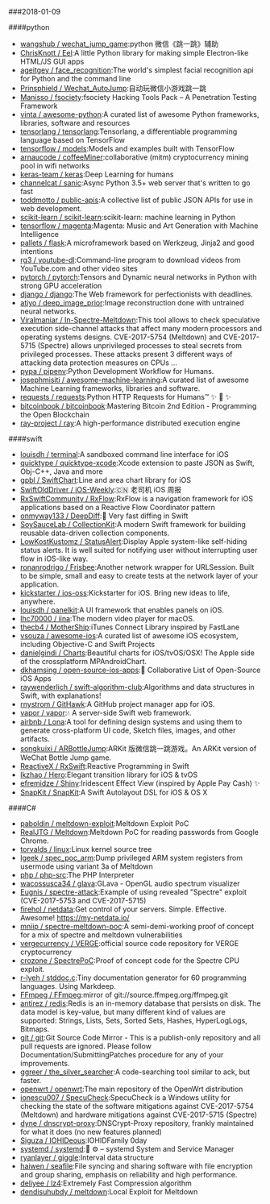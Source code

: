 ###2018-01-09

####python
* [wangshub / wechat_jump_game](https://github.com/wangshub/wechat_jump_game):python 微信《跳一跳》辅助
* [ChrisKnott / Eel](https://github.com/ChrisKnott/Eel):A little Python library for making simple Electron-like HTML/JS GUI apps
* [ageitgey / face_recognition](https://github.com/ageitgey/face_recognition):The world's simplest facial recognition api for Python and the command line
* [Prinsphield / Wechat_AutoJump](https://github.com/Prinsphield/Wechat_AutoJump):自动玩微信小游戏跳一跳
* [Manisso / fsociety](https://github.com/Manisso/fsociety):fsociety Hacking Tools Pack – A Penetration Testing Framework
* [vinta / awesome-python](https://github.com/vinta/awesome-python):A curated list of awesome Python frameworks, libraries, software and resources
* [tensorlang / tensorlang](https://github.com/tensorlang/tensorlang):Tensorlang, a differentiable programming language based on TensorFlow
* [tensorflow / models](https://github.com/tensorflow/models):Models and examples built with TensorFlow
* [arnaucode / coffeeMiner](https://github.com/arnaucode/coffeeMiner):collaborative (mitm) cryptocurrency mining pool in wifi networks
* [keras-team / keras](https://github.com/keras-team/keras):Deep Learning for humans
* [channelcat / sanic](https://github.com/channelcat/sanic):Async Python 3.5+ web server that's written to go fast
* [toddmotto / public-apis](https://github.com/toddmotto/public-apis):A collective list of public JSON APIs for use in web development.
* [scikit-learn / scikit-learn](https://github.com/scikit-learn/scikit-learn):scikit-learn: machine learning in Python
* [tensorflow / magenta](https://github.com/tensorflow/magenta):Magenta: Music and Art Generation with Machine Intelligence
* [pallets / flask](https://github.com/pallets/flask):A microframework based on Werkzeug, Jinja2 and good intentions
* [rg3 / youtube-dl](https://github.com/rg3/youtube-dl):Command-line program to download videos from YouTube.com and other video sites
* [pytorch / pytorch](https://github.com/pytorch/pytorch):Tensors and Dynamic neural networks in Python with strong GPU acceleration
* [django / django](https://github.com/django/django):The Web framework for perfectionists with deadlines.
* [atiyo / deep_image_prior](https://github.com/atiyo/deep_image_prior):Image reconstruction done with untrained neural networks.
* [Viralmaniar / In-Spectre-Meltdown](https://github.com/Viralmaniar/In-Spectre-Meltdown):This tool allows to check speculative execution side-channel attacks that affect many modern processors and operating systems designs. CVE-2017-5754 (Meltdown) and CVE-2017-5715 (Spectre) allows unprivileged processes to steal secrets from privileged processes. These attacks present 3 different ways of attacking data protection measures on CPUs …
* [pypa / pipenv](https://github.com/pypa/pipenv):Python Development Workflow for Humans.
* [josephmisiti / awesome-machine-learning](https://github.com/josephmisiti/awesome-machine-learning):A curated list of awesome Machine Learning frameworks, libraries and software.
* [requests / requests](https://github.com/requests/requests):Python HTTP Requests for Humans™ ✨ 🍰 ✨
* [bitcoinbook / bitcoinbook](https://github.com/bitcoinbook/bitcoinbook):Mastering Bitcoin 2nd Edition - Programming the Open Blockchain
* [ray-project / ray](https://github.com/ray-project/ray):A high-performance distributed execution engine

####swift
* [louisdh / terminal](https://github.com/louisdh/terminal):A sandboxed command line interface for iOS
* [quicktype / quicktype-xcode](https://github.com/quicktype/quicktype-xcode):Xcode extension to paste JSON as Swift, Obj-C++, Java and more
* [gpbl / SwiftChart](https://github.com/gpbl/SwiftChart):Line and area chart library for iOS
* [SwiftOldDriver / iOS-Weekly](https://github.com/SwiftOldDriver/iOS-Weekly):🇨🇳 老司机 iOS 周报
* [RxSwiftCommunity / RxFlow](https://github.com/RxSwiftCommunity/RxFlow):RxFlow is a navigation framework for iOS applications based on a Reactive Flow Coordinator pattern
* [onmyway133 / DeepDiff](https://github.com/onmyway133/DeepDiff):🦀 Very fast diffing in Swift
* [SoySauceLab / CollectionKit](https://github.com/SoySauceLab/CollectionKit):A modern Swift framework for building reusable data-driven collection components.
* [LowKostKustomz / StatusAlert](https://github.com/LowKostKustomz/StatusAlert):Display Apple system-like self-hiding status alerts. It is well suited for notifying user without interrupting user flow in iOS-like way.
* [ronanrodrigo / Frisbee](https://github.com/ronanrodrigo/Frisbee):Another network wrapper for URLSession. Built to be simple, small and easy to create tests at the network layer of your application.
* [kickstarter / ios-oss](https://github.com/kickstarter/ios-oss):Kickstarter for iOS. Bring new ideas to life, anywhere.
* [louisdh / panelkit](https://github.com/louisdh/panelkit):A UI framework that enables panels on iOS.
* [lhc70000 / iina](https://github.com/lhc70000/iina):The modern video player for macOS.
* [thecb4 / MotherShip](https://github.com/thecb4/MotherShip):iTunes Connect Library inspired by FastLane
* [vsouza / awesome-ios](https://github.com/vsouza/awesome-ios):A curated list of awesome iOS ecosystem, including Objective-C and Swift Projects
* [danielgindi / Charts](https://github.com/danielgindi/Charts):Beautiful charts for iOS/tvOS/OSX! The Apple side of the crossplatform MPAndroidChart.
* [dkhamsing / open-source-ios-apps](https://github.com/dkhamsing/open-source-ios-apps):📱 Collaborative List of Open-Source iOS Apps
* [raywenderlich / swift-algorithm-club](https://github.com/raywenderlich/swift-algorithm-club):Algorithms and data structures in Swift, with explanations!
* [rnystrom / GitHawk](https://github.com/rnystrom/GitHawk):A GitHub project manager app for iOS.
* [vapor / vapor](https://github.com/vapor/vapor):💧 A server-side Swift web framework.
* [airbnb / Lona](https://github.com/airbnb/Lona):A tool for defining design systems and using them to generate cross-platform UI code, Sketch files, images, and other artifacts.
* [songkuixi / ARBottleJump](https://github.com/songkuixi/ARBottleJump):ARKit 版微信跳一跳游戏。An ARKit version of WeChat Bottle Jump game.
* [ReactiveX / RxSwift](https://github.com/ReactiveX/RxSwift):Reactive Programming in Swift
* [lkzhao / Hero](https://github.com/lkzhao/Hero):Elegant transition library for iOS & tvOS
* [efremidze / Shiny](https://github.com/efremidze/Shiny):Iridescent Effect View (inspired by Apple Pay Cash) ✨
* [SnapKit / SnapKit](https://github.com/SnapKit/SnapKit):A Swift Autolayout DSL for iOS & OS X

####C#
* [paboldin / meltdown-exploit](https://github.com/paboldin/meltdown-exploit):Meltdown Exploit PoC
* [RealJTG / Meltdown](https://github.com/RealJTG/Meltdown):Meltdown PoC for reading passwords from Google Chrome.
* [torvalds / linux](https://github.com/torvalds/linux):Linux kernel source tree
* [lgeek / spec_poc_arm](https://github.com/lgeek/spec_poc_arm):Dump privileged ARM system registers from usermode using variant 3a of Meltdown
* [php / php-src](https://github.com/php/php-src):The PHP Interpreter
* [wacossusca34 / glava](https://github.com/wacossusca34/glava):GLava - OpenGL audio spectrum visualizer
* [Eugnis / spectre-attack](https://github.com/Eugnis/spectre-attack):Example of using revealed "Spectre" exploit (CVE-2017-5753 and CVE-2017-5715)
* [firehol / netdata](https://github.com/firehol/netdata):Get control of your servers. Simple. Effective. Awesome! https://my-netdata.io/
* [mniip / spectre-meltdown-poc](https://github.com/mniip/spectre-meltdown-poc):A semi-demi-working proof of concept for a mix of spectre and meltdown vulnerabilities
* [vergecurrency / VERGE](https://github.com/vergecurrency/VERGE):official source code repository for VERGE cryptocurrency
* [crozone / SpectrePoC](https://github.com/crozone/SpectrePoC):Proof of concept code for the Spectre CPU exploit.
* [r-lyeh / stddoc.c](https://github.com/r-lyeh/stddoc.c):Tiny documentation generator for 60 programming languages. Using Markdeep.
* [FFmpeg / FFmpeg](https://github.com/FFmpeg/FFmpeg):mirror of git://source.ffmpeg.org/ffmpeg.git
* [antirez / redis](https://github.com/antirez/redis):Redis is an in-memory database that persists on disk. The data model is key-value, but many different kind of values are supported: Strings, Lists, Sets, Sorted Sets, Hashes, HyperLogLogs, Bitmaps.
* [git / git](https://github.com/git/git):Git Source Code Mirror - This is a publish-only repository and all pull requests are ignored. Please follow Documentation/SubmittingPatches procedure for any of your improvements.
* [ggreer / the_silver_searcher](https://github.com/ggreer/the_silver_searcher):A code-searching tool similar to ack, but faster.
* [openwrt / openwrt](https://github.com/openwrt/openwrt):The main repository of the OpenWrt distribution
* [ionescu007 / SpecuCheck](https://github.com/ionescu007/SpecuCheck):SpecuCheck is a Windows utility for checking the state of the software mitigations against CVE-2017-5754 (Meltdown) and hardware mitigations against CVE-2017-5715 (Spectre)
* [dyne / dnscrypt-proxy](https://github.com/dyne/dnscrypt-proxy):DNSCrypt-Proxy repository, frankly maintained for what it does (no new features planned)
* [Siguza / IOHIDeous](https://github.com/Siguza/IOHIDeous):IOHIDFamily 0day
* [systemd / systemd](https://github.com/systemd/systemd):🐧 ⚙️ – systemd System and Service Manager
* [ryanlayer / giggle](https://github.com/ryanlayer/giggle):Interval data structure
* [haiwen / seafile](https://github.com/haiwen/seafile):File syncing and sharing software with file encryption and group sharing, emphasis on reliability and high performance.
* [deliyee / lz4](https://github.com/deliyee/lz4):Extremely Fast Compression algorithm
* [dendisuhubdy / meltdown](https://github.com/dendisuhubdy/meltdown):Local Exploit for Meltdown
